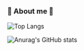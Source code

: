 ### 🌟 About me 🌟

![Top Langs](https://github-readme-stats.vercel.app/api/top-langs/?username=Rumty&layout=compact)

![Anurag's GitHub stats](https://github-readme-stats.vercel.app/api?username=Rumty)
